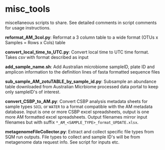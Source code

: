 # misc_tools
miscellaneous scripts to share.  See detailed comments in script comments for usage instructions.

**reformat_AM_3col.py**:  Reformat a 3 column table to a wide format (OTUs x Samples = Rows x Cols) table  

**convert_local_time_to_UTC.py**:  Convert local time to UTC time format.  Takes *csv* with format described as input

**add_sample_name.sh**:  Add Australian microbiome sampleID, plate ID and amplicon information to the definition lines of fasta formatted sequence files
  
**sub_sample_AM_zotuTABLE_by_sample_id.py**: Subsample an abundance table downloaded from Australian Micrbiome processed data portal to keep only sampleID's of interest.

**convert_CSBP_to_AM.py**: Convert CSBP analysis metadata sheets for sample types `SOIL` or `WATER` to a format compatible with the AM metadata database. Input is one or more CSBP excel spreadsheets, output is one more AM formatted excel spreadsheets. Output filenames mirror input filenames but with suffix `*_AM_<SAMPLE_TYPE>_format_UPDATE.xlsx`. 

**metagenomeFileCollector.py**:  Extract and collect specific file types from SQM run outputs.  File types to collect and sample ID's will be from metagenome data request info.  See script for inputs etc.
